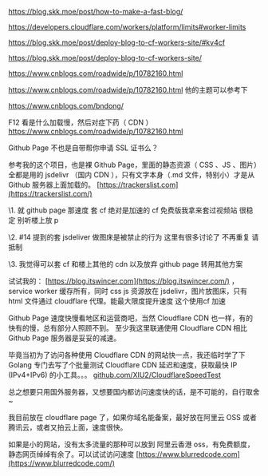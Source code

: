 https://blog.skk.moe/post/how-to-make-a-fast-blog/

https://developers.cloudflare.com/workers/platform/limits#worker-limits

https://blog.skk.moe/post/deploy-blog-to-cf-workers-site/#kv4cf

https://blog.skk.moe/post/deploy-blog-to-cf-workers-site/

https://www.cnblogs.com/roadwide/p/10782160.html

https://www.cnblogs.com/roadwide/p/10782160.html 他的主题可以参考下

https://www.cnblogs.com/bndong/

F12 看是什么加载慢，然后对症下药（ CDN ）
https://www.cnblogs.com/roadwide/p/10782160.html



Github Page 不也是自带帮你申请 SSL 证书么？

参考我的这个项目，也是裸 Github Page，里面的静态资源（ CSS 、JS 、图片）全都是用的 jsdelivr （国内 CDN ），只有文字本身（.md 文件，特别小）才是从 Github 服务器上面加载的。
[https://trackerslist.com](https://trackerslist.com/)



\1. 就 github page 那速度 套 cf 绝对是加速的 cf 免费版我拿来套过视频站 很稳定 别听楼上放 p

\2. #14 提到的套 jsdeliver 做图床是被禁止的行为 这里有很多讨论了 不再重复 请抵制

\3. 我觉得可以套 cf 和楼上其他的 cdn 以及放弃 github page 转用其他方案



试试我的： [https://blog.itswincer.com](https://blog.itswincer.com/) ，service worker 缓存所有，同时 css js 资源放在 jsdelivr，图片放图床，只有 html 文件通过 cloudflare 代理。能最大限度提升速度  这个使用cf 加速

Github Page 速度快慢看地区和运营商吧，当然 Cloudflare CDN 也一样，有的快有的慢，总有部分人照顾不到。
至少我这里联通使用 Cloudflare CDN 相比 Github Page 服务器是妥妥的减速。

毕竟当初为了访问各种使用 Cloudflare CDN 的网站快一点，我还临时学了下 Golang 专门去写了个批量测试 Cloudflare CDN 延迟和速度，获取最快 IP (IPv4+IPv6) 的小工具。。。
[github.com/XIU2/CloudflareSpeedTest](http://github.com/XIU2/CloudflareSpeedTest)

总之想要只用国外服务器，又想要国内都访问速度快的话，是不可能的，自行取舍~

我目前放在 cloudflare page 了，如果你域名能备案，最好放在阿里云 OSS 或者腾讯云，或者又拍云上面，速度很快。

如果是小的网站，没有太多流量的那种可以放到 阿里云香港 oss，有免费额度，静态网页绰绰有余了。可以试试访问速度 [https://www.blurredcode.com](https://www.blurredcode.com/)











